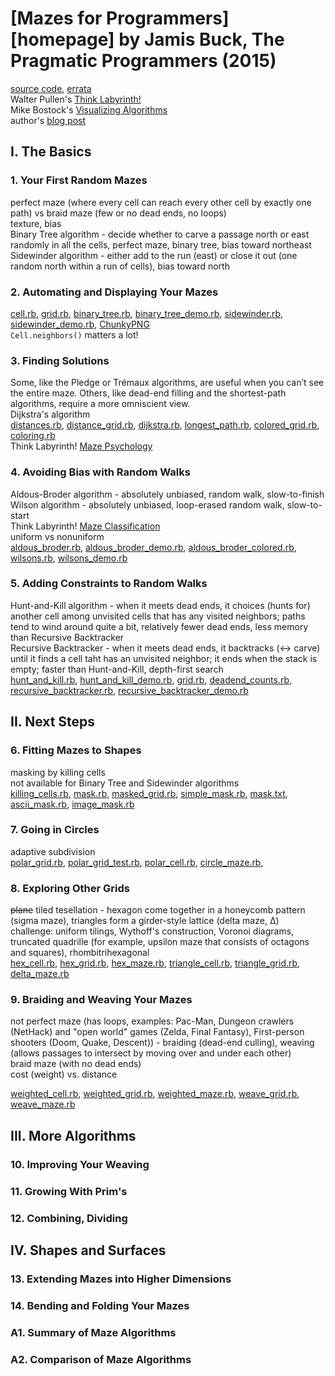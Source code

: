 # [Mazes for Programmers][homepage] by Jamis Buck, The Pragmatic Programmers (2015)

[source code][source_code], [errata][errata]<br>
Walter Pullen's [Think Labyrinth!][think_labyrinth]<br>
Mike Bostock's [Visualizing Algorithms][visualizing_algorithms]<br>
author's [blog post][blog_post]

[source_code]: https://pragprog.com/titles/jbmaze/source_code
[errata]: https://pragprog.com/titles/jbmaze/errata
[think_labyrinth]: http://www.astrolog.org/labyrnth.htm
[visualizing_algorithms]: https://bost.ocks.org/mike/algorithms/
[blog_post]: http://weblog.jamisbuck.org/2011/2/7/maze-generation-algorithm-recap

## I. The Basics

### 1. Your First Random Mazes

perfect maze (where every cell can reach every other cell by exactly one path)
 vs braid maze (few or no dead ends, no loops)<br>
texture, bias<br>
Binary Tree algorithm - decide whether to carve a passage north or east randomly in all the cells, perfect maze, binary tree, bias toward northeast<br>
Sidewinder algorithm - either add to the run (east) or close it out (one random north within a run of cells), bias toward north

### 2. Automating and Displaying Your Mazes

[cell.rb][cell_rb], [grid.rb][grid_rb], [binary_tree.rb][binary_tree_rb], [binary_tree_demo.rb][binary_tree_demo_rb], [sidewinder.rb][sidewinder_rb], [sidewinder_demo.rb][sidewinder_demo_rb], [ChunkyPNG][chunkypng]<br>
`Cell.neighbors()` matters a lot!

[cell_rb]: http://media.pragprog.com/titles/jbmaze/code/cell.rb
[grid_rb]: http://media.pragprog.com/titles/jbmaze/code/grid.rb
[binary_tree_rb]: http://media.pragprog.com/titles/jbmaze/code/binary_tree.rb
[binary_tree_demo_rb]: http://media.pragprog.com/titles/jbmaze/code/binary_tree_demo.rb
[sidewinder_rb]: http://media.pragprog.com/titles/jbmaze/code/sidewinder.rb
[sidewinder_demo_rb]: http://media.pragprog.com/titles/jbmaze/code/sidewinder_demo.rb
[chunkypng]: http://chunkypng.com/

### 3. Finding Solutions

Some, like the Pledge or Trémaux algorithms, are useful when you can’t see the
 entire maze. Others, like dead-end filling and the shortest-path algorithms,
 require a more omniscient view.<br>
Dijkstra's algorithm<br>
[distances.rb][distances_rb], [distance_grid.rb][distance_grid_rb], [dijkstra.rb][dijkstra_rb], [longest_path.rb][longest_path_rb], [colored_grid.rb][colored_grid_rb], [coloring.rb][coloring_rb]<br>
Think Labyrinth! [Maze Psychology][maze_psychology]

[distances_rb]: http://media.pragprog.com/titles/jbmaze/code/distances.rb
[distance_grid_rb]: http://media.pragprog.com/titles/jbmaze/code/distance_grid.rb
[dijkstra_rb]: http://media.pragprog.com/titles/jbmaze/code/dijkstra.rb
[longest_path_rb]: http://media.pragprog.com/titles/jbmaze/code/longest_path.rb
[colored_grid_rb]: http://media.pragprog.com/titles/jbmaze/code/colored_grid.rb
[coloring_rb]: http://media.pragprog.com/titles/jbmaze/code/coloring.rb
[maze_psychology]: http://www.astrolog.org/labyrnth/psych.htm

### 4. Avoiding Bias with Random Walks

Aldous-Broder algorithm - absolutely unbiased, random walk, slow-to-finish<br>
Wilson algorithm - absolutely unbiased, loop-erased random walk, slow-to-start<br>
Think Labyrinth! [Maze Classification][maze_classification]<br>
uniform vs nonuniform<br>
[aldous_broder.rb][aldous_broder_rb], [aldous_broder_demo.rb][aldous_broder_demo_rb], [aldous_broder_colored.rb][aldous_broder_colored_rb], [wilsons.rb][wilsons_rb], [wilsons_demo.rb][wilsons_demo_rb]

[maze_classification]: http://www.astrolog.org/labyrnth/algrithm.htm
[aldous_broder_rb]: http://media.pragprog.com/titles/jbmaze/code/aldous_broder.rb
[aldous_broder_demo_rb]: http://media.pragprog.com/titles/jbmaze/code/aldous_broder_demo.rb
[aldous_broder_colored_rb]: http://media.pragprog.com/titles/jbmaze/code/aldous_broder_colored.rb
[wilsons_rb]: http://media.pragprog.com/titles/jbmaze/code/wilsons.rb
[wilsons_demo_rb]: http://media.pragprog.com/titles/jbmaze/code/wilsons_demo.rb

### 5. Adding Constraints to Random Walks

Hunt-and-Kill algorithm - when it meets dead ends, it choices (hunts for) another cell among unvisited cells that has any visited neighbors; paths tend to wind around quite a bit, relatively fewer dead ends, less memory than Recursive Backtracker<br>
Recursive Backtracker - when it meets dead ends, it backtracks (<-> carve) until it finds a cell taht has an unvisited neighbor; it ends when the stack is empty; faster than Hunt-and-Kill, depth-first search<br>
[hunt_and_kill.rb][hunt_and_kill_rb], [hunt_and_kill_demo.rb][hunt_and_kill_demo_rb], [grid.rb][grid_rb], [deadend_counts.rb][deadend_counts_rb], [recursive_backtracker.rb][recursive_backtracker_rb], [recursive_backtracker_demo.rb][recursive_backtracker_demo_rb]

[hunt_and_kill_rb]: http://media.pragprog.com/titles/jbmaze/code/hunt_and_kill.rb
[hunt_and_kill_demo_rb]: http://media.pragprog.com/titles/jbmaze/code/hunt_and_kill_demo.rb
[grid_rb]: http://media.pragprog.com/titles/jbmaze/code/grid.rb
[deadend_counts_rb]: http://media.pragprog.com/titles/jbmaze/code/deadend_counts.rb
[recursive_backtracker_rb]: http://media.pragprog.com/titles/jbmaze/code/recursive_backtracker.rb
[recursive_backtracker_demo_rb]: http://media.pragprog.com/titles/jbmaze/code/recursive_backtracker_demo.rb

## II. Next Steps

### 6. Fitting Mazes to Shapes

masking by killing cells<br>
not available for Binary Tree and Sidewinder algorithms<br>
[killing_cells.rb][killing_cells_rb], [mask.rb][mask_rb], [masked_grid.rb][masked_grid_rb], [simple_mask.rb][simple_mask_rb], [mask.txt][mask_txt], [ascii_mask.rb][ascii_mask_rb], [image_mask.rb][image_mask_rb]

[killing_cells_rb]: http://media.pragprog.com/titles/jbmaze/code/killing_cells.rb
[mask_rb]: http://media.pragprog.com/titles/jbmaze/code/mask.rb
[masked_grid_rb]: http://media.pragprog.com/titles/jbmaze/code/masked_grid.rb
[simple_mask_rb]: http://media.pragprog.com/titles/jbmaze/code/simple_mask.rb
[mask_txt]: http://media.pragprog.com/titles/jbmaze/code/mask.txt
[ascii_mask_rb]: http://media.pragprog.com/titles/jbmaze/code/ascii_mask.rb
[image_mask_rb]: http://media.pragprog.com/titles/jbmaze/code/image_mask.rb

### 7. Going in Circles

adaptive subdivision<br>
[polar_grid.rb][polar_grid_rb], [polar_grid_test.rb][polar_grid_test_rb], [polar_cell.rb][polar_cell_rb], [circle_maze.rb][circle_maze_rb], 

[polar_grid_rb]: http://media.pragprog.com/titles/jbmaze/code/polar_grid.rb
[polar_grid_test_rb]: http://media.pragprog.com/titles/jbmaze/code/polar_grid_test.rb
[polar_cell_rb]: http://media.pragprog.com/titles/jbmaze/code/polar_cell.rb
[circle_maze_rb]: http://media.pragprog.com/titles/jbmaze/code/circle_maze.rb

### 8. Exploring Other Grids

~~plane~~ tiled tesellation - hexagon come together in a honeycomb pattern (sigma maze), triangles form a girder-style lattice (delta maze, Δ)<br>
challenge: uniform tilings, Wythoff's construction, Voronoi diagrams, truncated quadrille (for example, upsilon maze that consists of octagons and squares), rhombitrihexagonal<br>
[hex_cell.rb][hex_cell_rb], [hex_grid.rb][hex_grid_rb], [hex_maze.rb][hex_maze_rb], [triangle_cell.rb][triangle_cell_rb], [triangle_grid.rb][triangle_grid_rb], [delta_maze.rb][delta_maze_rb]

[hex_cell_rb]: http://media.pragprog.com/titles/jbmaze/code/hex_cell.rb
[hex_grid_rb]: http://media.pragprog.com/titles/jbmaze/code/hex_grid.rb
[hex_maze_rb]: http://media.pragprog.com/titles/jbmaze/code/hex_maze.rb
[triangle_cell_rb]: http://media.pragprog.com/titles/jbmaze/code/triangle_cell.rb
[triangle_grid_rb]: http://media.pragprog.com/titles/jbmaze/code/triangle_grid.rb
[delta_maze_rb]: http://media.pragprog.com/titles/jbmaze/code/delta_maze.rb

### 9. Braiding and Weaving Your Mazes

not perfect maze (has loops, examples: Pac-Man, Dungeon crawlers (NetHack) and "open world" games (Zelda, Final Fantasy), First-person shooters (Doom, Quake, Descent)) - braiding (dead-end culling), weaving (allows passages to intersect by moving over and under each other)<br>
braid maze (with no dead ends)<br>
cost (weight) vs. distance

[weighted_cell.rb][weighted_cell_rb], [weighted_grid.rb][weighted_grid_rb], [weighted_maze.rb][weighted_maze_rb], [weave_grid.rb][weave_grid_rb], [weave_maze.rb][weave_maze_rb]

[weighted_cell_rb]: http://media.pragprog.com/titles/jbmaze/code/weighted_cell.rb
[weighted_grid_rb]: http://media.pragprog.com/titles/jbmaze/code/weighted_grid.rb
[weighted_maze_rb]: http://media.pragprog.com/titles/jbmaze/code/weighted_maze.rb
[weave_grid_rb]: http://media.pragprog.com/titles/jbmaze/code/weave_grid.rb
[weave_maze_rb]: http://media.pragprog.com/titles/jbmaze/code/weave_maze.rb

## III. More Algorithms

### 10. Improving Your Weaving

### 11. Growing With Prim's

### 12. Combining, Dividing

## IV. Shapes and Surfaces

### 13. Extending Mazes into Higher Dimensions

### 14. Bending and Folding Your Mazes

### A1. Summary of Maze Algorithms

### A2. Comparison of Maze Algorithms

